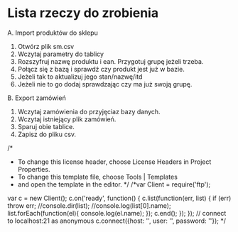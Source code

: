 Lista rzeczy do zrobienia
=========================
A. Import produktów do sklepu

1. Otwórz plik sm.csv
2. Wczytaj parametry do tablicy
3. Rozszyfruj nazwę produktu i ean. Przygotuj grupę jeżeli trzeba.
4. Połącz się z bazą i sprawdź czy produkt jest już w bazie.
5. Jeżeli tak to aktualizuj jego stan/nazwę/itd
6. Jeżeli nie to go dodaj sprawdzając czy ma już swoją grupę.

B. Export zamówień

1. Wczytaj zamówienia do przyjęciaz bazy danych.
2. Wczytaj istniejący plik zamówień.
3. Sparuj obie tablice.
4. Zapisz do pliku csv.


/*
 * To change this license header, choose License Headers in Project Properties.
 * To change this template file, choose Tools | Templates
 * and open the template in the editor.
 */
 /*var Client = require('ftp');

  var c = new Client();
  c.on('ready', function() {
    c.list(function(err, list) {
      if (err) throw err;
      //console.dir(list);
      //console.log(list[0].name);
      list.forEach(function(el){
         console.log(el.name); 
      });
      c.end();
    });
  });
  // connect to localhost:21 as anonymous
  c.connect({host: '', user: '', password: ''});
*/
